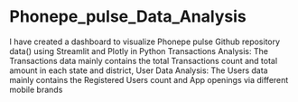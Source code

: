 # Phonepe_pulse_Data_Analysis
I have created a dashboard to visualize Phonepe pulse Github repository data() using Streamlit and Plotly in Python
Transactions Analysis: The Transactions data mainly contains the total Transactions count and total amount in each state and district, 
User Data Analysis: The Users data mainly contains the Registered Users count and App openings via different mobile brands
